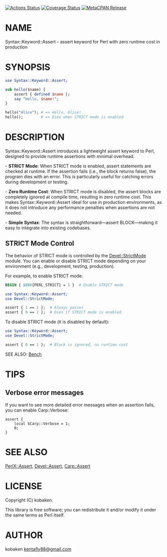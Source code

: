 [![Actions Status](https://github.com/kfly8/Syntax-Keyword-Assert/actions/workflows/test.yml/badge.svg)](https://github.com/kfly8/Syntax-Keyword-Assert/actions) [![Coverage Status](https://img.shields.io/coveralls/kfly8/Syntax-Keyword-Assert/main.svg?style=flat)](https://coveralls.io/r/kfly8/Syntax-Keyword-Assert?branch=main) [![MetaCPAN Release](https://badge.fury.io/pl/Syntax-Keyword-Assert.svg)](https://metacpan.org/release/Syntax-Keyword-Assert)
# NAME

Syntax::Keyword::Assert - assert keyword for Perl with zero runtime cost in production

# SYNOPSIS

```perl
use Syntax::Keyword::Assert;

sub hello($name) {
    assert { defined $name };
    say "Hello, $name!";
}

hello("Alice"); # => Hello, Alice!
hello();        # => Dies when STRICT mode is enabled
```

# DESCRIPTION

Syntax::Keyword::Assert introduces a lightweight assert keyword to Perl, designed to provide runtime assertions with minimal overhead.

\- **STRICT Mode**: When STRICT mode is enabled, assert statements are checked at runtime. If the assertion fails (i.e., the block returns false), the program dies with an error. This is particularly useful for catching errors during development or testing.

\- **Zero Runtime Cost**: When STRICT mode is disabled, the assert blocks are completely ignored at compile time, resulting in zero runtime cost. This makes Syntax::Keyword::Assert ideal for use in production environments, as it does not introduce any performance penalties when assertions are not needed.

\- **Simple Syntax**: The syntax is straightforward—assert BLOCK—making it easy to integrate into existing codebases.

## STRICT Mode Control

The behavior of STRICT mode is controlled by the [Devel::StrictMode](https://metacpan.org/pod/Devel%3A%3AStrictMode) module. You can enable or disable STRICT mode depending on your environment (e.g., development, testing, production).

For example, to enable STRICT mode:

```perl
BEGIN { $ENV{PERL_STRICT} = 1 }  # Enable STRICT mode

use Syntax::Keyword::Assert;
use Devel::StrictMode;

assert { 1 == 1 };  # Always passes
assert { 0 == 1 };  # Dies if STRICT mode is enabled
```

To disable STRICT mode (it is disabled by default):

```perl
use Syntax::Keyword::Assert;
use Devel::StrictMode;

assert { 0 == 1 };  # Block is ignored, no runtime cost
```

SEE ALSO:
[Bench ](https://metacpan.org/pod/%20https%3A#github.com-kfly8-Syntax-Keyword-Assert-blob-main-bench-compare-no-assertion.pl)

# TIPS

## Verbose error messages

If you want to see more detailed error messages when an assertion fails, you can enable Carp::Verbose:

```
assert {
    local $Carp::Verbose = 1;
    0;
}
```

# SEE ALSO

[PerlX::Assert](https://metacpan.org/pod/PerlX%3A%3AAssert), [Devel::Assert](https://metacpan.org/pod/Devel%3A%3AAssert), [Carp::Assert](https://metacpan.org/pod/Carp%3A%3AAssert)

# LICENSE

Copyright (C) kobaken.

This library is free software; you can redistribute it and/or modify
it under the same terms as Perl itself.

# AUTHOR

kobaken <kentafly88@gmail.com>
